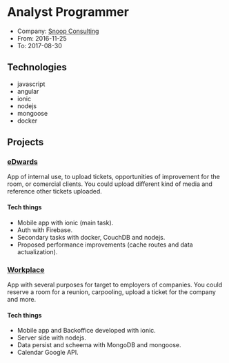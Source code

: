 # Analyst Programmer

- Company: [Snoop Consulting](https://www.snoopconsulting.com)
- From: 2016-11-25
- To: 2017-08-30

## Technologies

- javascript
- angular
- ionic
- nodejs
- mongoose
- docker

## Projects

### [eDwards](https://youtu.be/YgZmk5YSLRc)

App of internal use, to upload tickets, opportunities of improvement for the room, or comercial clients.
You could upload different kind of media and reference other tickets uploaded.

#### Tech things

- Mobile app with ionic (main task).
- Auth with Firebase.
- Secondary tasks with docker, CouchDB and nodejs.
- Proposed performance improvements (cache routes and data actualization).

### [Workplace](https://youtu.be/wh1eJuMH8gQ)

App with several purposes for target to employers of companies.
You could reserve a room for a reunion, carpooling, upload a ticket for the company and more.

#### Tech things

- Mobile app and Backoffice developed with ionic.
- Server side with nodejs.
- Data persist and scheema with MongoDB and mongoose.
- Calendar Google API.

